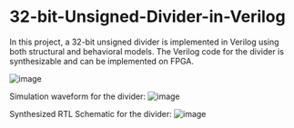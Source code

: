 # 32-bit-Unsigned-Divider-in-Verilog
In this project, a 32-bit unsigned divider is implemented in Verilog using both structural and behavioral models. The Verilog code for the divider is synthesizable and can be implemented on FPGA. 


![image](https://github.com/avinashhere017/32-bit-Unsigned-Divider-in-Verilog/assets/87019999/21097976-55d6-41e5-86b6-603373522895)

Simulation waveform for the divider:
![image](https://github.com/avinashhere017/32-bit-Unsigned-Divider-in-Verilog/assets/87019999/d568a93a-46d6-475c-a2b0-7018006c9151)

Synthesized RTL Schematic for the divider:
![image](https://github.com/avinashhere017/32-bit-Unsigned-Divider-in-Verilog/assets/87019999/7cbd3e01-8126-4202-a30b-2bc321752d76)
